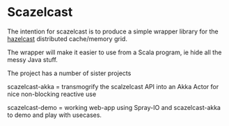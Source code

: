 Scazelcast
==========

The intention for scazelcast is to produce a simple wrapper library for the [hazelcast](https://github.com/hazelcast/hazelcast) distributed cache/memory grid.

The wrapper will make it easier to use from a Scala program, ie hide all the messy Java stuff.

The project has a number of sister projects

  scazelcast-akka = transmogrify the scalzelcast API into an Akka Actor for nice non-blocking reactive use
  
  scazelcast-demo = working web-app using Spray-IO and scazelcast-akka to demo and play with usecases.

